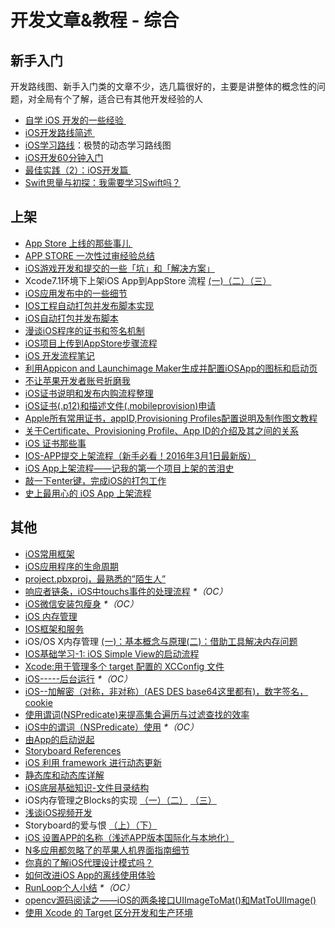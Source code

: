 # 开发文章&教程 - 综合
## 新手入门
开发路线图、新手入门类的文章不少，选几篇很好的，主要是讲整体的概念性的问题，对全局有个了解，适合已有其他开发经验的人
- [自学 iOS 开发的一些经验 ][1]
- [iOS开发路线简述 ][2]
- [iOS学习路线][3]：极赞的动态学习路线图
- [iOS开发60分钟入门][4]
- [最佳实践（2）：iOS开发篇 ][5]
- [Swift思量与初探：我需要学习Swift吗？][6]

## 上架
- [App Store 上线的那些事儿 ][7]
- [APP STORE 一次性过审经验总结][8]
- [iOS游戏开发和提交的一些「坑」和「解决方案」][9]
- Xcode7.1环境下上架iOS App到AppStore 流程 [(一)][10][（二）][11][（三）][12]
- [iOS应用发布中的一些细节][13]
- [IOS工程自动打包并发布脚本实现][14]
- [iOS自动打包并发布脚本][15]
- [漫谈iOS程序的证书和签名机制][16]
- [iOS项目上传到AppStore步骤流程][17]
- [iOS 开发流程笔记][18]
- [利用Appicon and Launchimage Maker生成并配置iOSApp的图标和启动页][19]
- [不让苹果开发者账号折磨我][20]
- [iOS证书说明和发布内购流程整理][21]
- [iOS证书(.p12)和描述文件(.mobileprovision)申请][22]
- [Apple所有常用证书，appID,Provisioning Profiles配置说明及制作图文教程][23]
- [关于Certificate、Provisioning Profile、App ID的介绍及其之间的关系][24]
- [iOS 证书那些事][25]
- [IOS-APP提交上架流程（新手必看！2016年3月1日最新版）][26]
- [iOS App上架流程——记我的第一个项目上架的苦泪史][27]
- [敲一下enter键，完成iOS的打包工作][28]
- [史上最用心的 iOS App 上架流程][29]

## 其他
- [iOS常用框架][30]
- [iOS应用程序的生命周期][31]
- [project.pbxproj，最熟悉的”陌生人”][32]
- [响应者链条，iOS中touchs事件的处理流程][33] _\*（OC）_
- [iOS微信安装包瘦身][34] _\*（OC）_
- [iOS 内存管理][35]
- [IOS框架和服务][36]
- iOS/OS X内存管理 [(一)：基本概念与原理][37][(二)：借助工具解决内存问题][38]
- [IOS基础学习-1: iOS Simple View的启动流程][39]
- [Xcode:用于管理多个 target 配置的 XCConfig 文件][40]
- [iOS-----后台运行][41] _\*（OC）_
- [iOS--加解密（对称，非对称）(AES DES base64这里都有)，数字签名，cookie][42]
- [使用谓词(NSPredicate)来提高集合遍历与过滤查找的效率][43]
- [iOS中的谓词（NSPredicate）使用][44] _\*（OC）_
- [由App的启动说起][45]
- [Storyboard References][46]
- [iOS 利用 framework 进行动态更新][47]
- [静态库和动态库详解][48]
- [iOS底层基础知识-文件目录结构][49]
- iOS内存管理之Blocks的实现 [（一）][50][（二）][51] [（三）][52]
- [浅谈iOS视频开发][53]
- Storyboard的爱与恨 [（上）][54][（下）][55]
- [iOS 设置APP的名称（浅述APP版本国际化与本地化）][56]
- [N多应用都忽略了的苹果人机界面指南细节][57]
- [你真的了解iOS代理设计模式吗？][58]
- [如何改进iOS App的离线使用体验][59]
- [RunLoop个人小结][60] _\*（OC）_
- [opencv源码阅读之——iOS的两条接口UIImageToMat()和MatToUIImage()][61]
- [使用 Xcode 的 Target 区分开发和生产环境][62]


[1]:	http://limboy.me/ios/2014/12/31/learning-ios.html
[2]:	http://www.coderyi.com/archives/397
[3]:	http://ios.skyfox.org/route.html
[4]:	http://blog.csdn.net/a451493485/article/details/9364867
[5]:	http://ios.jobbole.com/81830/
[6]:	https://segmentfault.com/a/1190000004483254 "Swift思量与初探：我需要学习Swift吗？"
[7]:	http://wiki.jikexueyuan.com/project/app-store-refused/
[8]:	http://pmjane.com/post/app-store-ci-xing-guo-shen-jing-yan-zong-jie
[9]:	http://wuzhiwei.net/ios_dev_trap_and_solution/ "iOS游戏开发和提交的一些「坑」和「解决方案」"
[10]:	http://www.cnblogs.com/ChinaKingKong/p/4957682.html "Xcode7.1环境下上架iOS App到AppStore 流程 (Part 一)"
[11]:	http://www.cnblogs.com/ChinaKingKong/p/4964549.html
[12]:	http://www.cnblogs.com/ChinaKingKong/p/4964745.html
[13]:	http://www.cnblogs.com/daiweilai/p/4974394.html "iOS应用发布中的一些细节"
[14]:	http://blog.nswebfrog.com/2013/02/18/ios-automation/ "IOS工程自动打包并发布脚本实现"
[15]:	http://liumh.com/2015/11/25/ios-auto-archive-ipa/ "iOS自动打包并发布脚本"
[16]:	http://www.pchou.info/ios/2015/12/14/ios-certification-and-code-sign.html "漫谈iOS程序的证书和签名机制"
[17]:	http://www.cnblogs.com/jgCho/p/5089481.html "iOS项目上传到AppStore步骤流程"
[18]:	https://github.com/leecade/ios-dev-flow
[19]:	http://www.cnblogs.com/lidongxu/p/5114355.html "利用Appicon and Launchimage Maker生成并配置iOSApp的图标和启动页"
[20]:	http://www.jianshu.com/p/cb6c5f1c972b "不让苹果开发者账号折磨我"
[21]:	https://zilaiyedaren.github.io/blog/iOS%E8%AF%81%E4%B9%A6%E8%AF%B4%E6%98%8E%E5%92%8C%E5%8F%91%E5%B8%83%E5%86%85%E8%B4%AD%E6%B5%81%E7%A8%8B%E6%95%B4%E7%90%86/ "iOS证书说明和发布内购流程整理"
[22]:	https://zilaiyedaren.github.io/blog/iOS%E8%AF%81%E4%B9%A6(.p12)%E5%92%8C%E6%8F%8F%E8%BF%B0%E6%96%87%E4%BB%B6(.mobileprovision)%E7%94%B3%E8%AF%B7/ "iOS证书(.p12)和描述文件(.mobileprovision)申请"
[23]:	https://zilaiyedaren.github.io/blog/Apple%E6%89%80%E6%9C%89%E5%B8%B8%E7%94%A8%E8%AF%81%E4%B9%A6%EF%BC%8CappID,Provisioning%20Profiles%E9%85%8D%E7%BD%AE%E8%AF%B4%E6%98%8E%E5%8F%8A%E5%88%B6%E4%BD%9C%E5%9B%BE%E6%96%87%E6%95%99%E7%A8%8B/ "Apple所有常用证书，appID,Provisioning Profiles配置说明及制作图文教程"
[24]:	https://zilaiyedaren.github.io/blog/%E5%85%B3%E4%BA%8ECertificate%E3%80%81Provisioning%20Profile%E3%80%81App%20ID%E7%9A%84%E4%BB%8B%E7%BB%8D%E5%8F%8A%E5%85%B6%E4%B9%8B%E9%97%B4%E7%9A%84%E5%85%B3%E7%B3%BB/ "关于Certificate、Provisioning Profile、App ID的介绍及其之间的关系"
[25]:	http://www.cnblogs.com/wangyang1213/p/5209119.html "iOS 证书那些事"
[26]:	http://www.cnblogs.com/BK-12345/p/5232633.html "IOS-APP提交上架流程（新手必看！2016年3月1日最新版）"
[27]:	http://blog.treney.com/index.php/archives/ToAppStore.html
[28]:	http://www.jianshu.com/p/a6cc6d9346ed "敲一下enter键，完成iOS的打包工作"
[29]:	http://ios.jobbole.com/84643/
[30]:	http://www.jianshu.com/p/e7fc525f342d
[31]:	http://www.jianshu.com/p/aa50e5350852?utm_campaign=maleskine&utm_content=note&utm_medium=writer_share&utm_source=weibo
[32]:	http://www.olinone.com/?p=215
[33]:	http://www.cnblogs.com/suqiankun/p/4944042.html "响应者链条，iOS中touchs事件的处理流程。"
[34]:	https://mp.weixin.qq.com/s?__biz=MzAwNDY1ODY2OQ==&mid=207986417&idx=1&sn=77ea7d8e4f8ab7b59111e78c86ccfe66&scene=1&srcid=1024pgRuhHtElUqPlXjsizht&key=b410d3164f5f798e9752971b4cb76dd5efae6b5c2f1f10cbafd3573c6186c16ee60ce346711f7433ff6ab0d6aa974e3e&ascene=0&uin=MTQxOTU1ODg4MQ==&devicetype=iMac+MacBookPro11,5+OSX+OSX+10.11+build(15A284)&version=11020201&pass_ticket=h1CfhovWAS61j24tFYTljyTFl4r9BUlFON7H+Nl6hMV1ZpVN2kG4/LL6yxnDUjd9
[35]:	http://www.cnblogs.com/huangjianwu/p/4962772.html "iOS 内存管理"
[36]:	http://www.cnblogs.com/jgCho/p/4960048.html "IOS框架和服务"
[37]:	http://www.jianshu.com/p/1928b54e1253 "iOS/OS X内存管理(一)：基本概念与原理"
[38]:	http://www.jianshu.com/p/09c5141d4531 "iOS/OS X内存管理(二)：借助工具解决内存问题"
[39]:	http://www.admin85.com/u/mobile/ios/9443.html "IOS基础学习-1: iOS Simple View的启动流程"
[40]:	http://swift.gg/2015/12/01/xcode-xcconfig-files-for-managing-targets-configurations/ "Xcode:用于管理多个 target 配置的 XCConfig 文件"
[41]:	http://www.cnblogs.com/congli0220/p/5019945.html "iOS-----后台运行"
[42]:	http://www.jianshu.com/p/ac841b772c7a "iOS--加解密（对称，非对称）(AES DES base64这里都有)，数字签名，cookie"
[43]:	http://segmentfault.com/a/1190000004238379 "使用谓词(NSPredicate)来提高集合遍历与过滤查找的效率"
[44]:	http://www.jianshu.com/p/88be28860cde "iOS中的谓词（NSPredicate）使用"
[45]:	http://oncenote.com/2015/06/01/How-App-Launch/ "由App的启动说起"
[46]:	https://zilaiyedaren.github.io/blog/Storyboard%20References/ "Storyboard References"
[47]:	http://yq.aliyun.com/articles/3024
[48]:	http://www.jianshu.com/p/c8366e4f9378 "iOS专题2:静态库和动态库详解"
[49]:	http://www.cnblogs.com/wujy/p/5188302.html "iOS底层基础知识-文件目录结构"
[50]:	http://lastdays.cn/2016/02/23/blocks1/ "iOS内存管理之Blocks的实现（一）"
[51]:	http://lastdays.cn/2016/02/24/Blocks2/ "iOS内存管理之Blocks的实现（二）"
[52]:	http://lastdays.cn/2016/02/26/block3/ "iOS内存管理之Blocks的实现（三）"
[53]:	http://www.cnblogs.com/booksky/p/5213198.html "浅谈iOS视频开发"
[54]:	http://shengpan.net/storyboard/ "Storyboard的爱与恨（上）"
[55]:	http://shengpan.net/storyboard2/ "Storyboard的爱与恨（下）"
[56]:	http://www.jianshu.com/p/a3a70f0398c4 "iOS 设置APP的名称（浅述APP版本国际化与本地化）"
[57]:	http://www.cocoachina.com/appstore/20160314/15661.html
[58]:	http://www.jianshu.com/p/2113ffe54b30 "你真的了解iOS代理设计模式吗？"
[59]:	http://www.cnblogs.com/jgCho/p/5287185.html "如何改进iOS App的离线使用体验"
[60]:	http://www.devlizy.com/runloop/
[61]:	http://www.cnblogs.com/panxiaochun/p/5387743.html "opencv源码阅读之——iOS的两条接口UIImageToMat()和MatToUIImage()"
[62]:	http://swift.gg/2016/04/22/using-xcode-targets/ "使用 Xcode 的 Target 区分开发和生产环境"